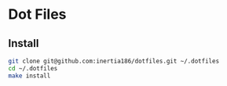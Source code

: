 # Dot Files

## Install

```bash
git clone git@github.com:inertia186/dotfiles.git ~/.dotfiles
cd ~/.dotfiles
make install
```

